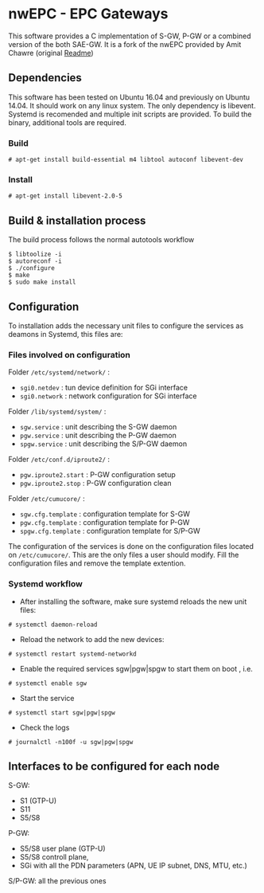 nwEPC - EPC Gateways
====================

This software provides a C implementation of S-GW, P-GW or a combined version of the both SAE-GW. It is a fork of the nwEPC provided by Amit Chawre (original [Readme](README.old))


Dependencies
------------

This software has been tested on Ubuntu 16.04 and previously on Ubuntu 14.04. It should work on any linux system.
The only dependency is libevent.
Systemd is recomended and multiple init scripts are provided.
To build the binary, additional tools are required.


### Build

```
# apt-get install build-essential m4 libtool autoconf libevent-dev
```


### Install

```
# apt-get install libevent-2.0-5
```


Build & installation process
----------------------------

The build process follows the normal autotools workflow

```
$ libtoolize -i
$ autoreconf -i
$ ./configure
$ make
$ sudo make install
```

Configuration
-------------

To installation adds the necessary unit files to configure the services as deamons in Systemd, this files are:

### Files involved on configuration

Folder `/etc/systemd/network/` :
- `sgi0.netdev` : tun device definition for SGi interface
- `sgi0.network` : network configuration for SGi interface


Folder `/lib/systemd/system/` :
- `sgw.service`  : unit describing the S-GW daemon
- `pgw.service`  : unit describing the P-GW daemon
- `spgw.service` : unit describing the S/P-GW daemon


Folder `/etc/conf.d/iproute2/` :
- `pgw.iproute2.start` : P-GW configuration setup
- `pgw.iproute2.stop`  : P-GW configuration clean


Folder `/etc/cumucore/` :
- `sgw.cfg.template`  : configuration template for S-GW
- `pgw.cfg.template`  : configuration template for P-GW
- `spgw.cfg.template` : configuration template for S/P-GW


The configuration of the services is done on the configuration files located on `/etc/cumucore/`. This are the only files a user should modify. Fill the configuration files and remove the template extention.

### Systemd workflow

- After installing the software, make sure systemd reloads the new unit files:

```
# systemctl daemon-reload
```

- Reload the network to add the new devices:

```
# systemctl restart systemd-networkd
```

- Enable the required services sgw|pgw|spgw to start them on boot , i.e.

```
# systemctl enable sgw
```

- Start the service

```
# systemctl start sgw|pgw|spgw
```

- Check the logs

```
# journalctl -n100f -u sgw|pgw|spgw
```

Interfaces to be configured for each node
-----------------------------------------

S-GW:
- S1 (GTP-U)
- S11
- S5/S8

P-GW:
- S5/S8 user plane (GTP-U)
- S5/S8 controll plane,
- SGi with all the PDN parameters (APN, UE IP subnet, DNS, MTU, etc.)

S/P-GW: all the previous ones
